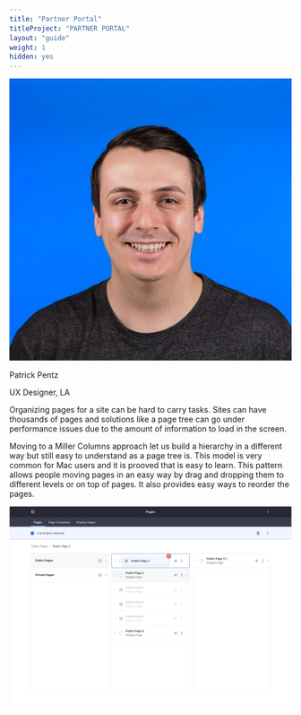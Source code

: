 ```yaml
---
title: "Partner Portal"
titleProject: "PARTNER PORTAL"
layout: "guide"
weight: 1
hidden: yes
---
```


<span>
    <span class="sticker sticker-primary rounded-circle sticker-xl">
        <span class="sticker-overlay">
            <img alt="thumbnail" class="img-fluid" src="../../../images/headshots/pentz-patrick.jpg">
        </span>
    </span>
    <span class="designer-info">
        <p class="designer-name">Patrick Pentz</p>
        <p class="designer-detail">UX Designer, LA</p>
    </span>
</span>

Organizing pages for a site can be hard to carry tasks. Sites can have thousands of pages and solutions like a page tree can go under performance issues due to the amount of information to load in the screen.

Moving to a Miller Columns approach let us build a hierarchy in a different way but still easy to understand as a page tree is. This model is very common for Mac users and it is prooved that is easy to learn. This pattern allows people moving pages in an easy way by drag and dropping them to different levels or on top of pages. It also provides easy ways to reorder the pages.

![Page distribution example done with miller columns](../../../images/examples/pageDistribution.jpg)
